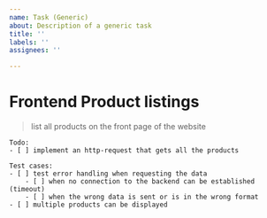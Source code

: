```yaml
---
name: Task (Generic)
about: Description of a generic task
title: ''
labels: ''
assignees: ''

---
```


# Frontend Product listings
> list all products on the front page of the website

```
Todo:
- [ ] implement an http-request that gets all the products

Test cases:
- [ ] test error handling when requesting the data
    - [ ] when no connection to the backend can be established (timeout)
    - [ ] when the wrong data is sent or is in the wrong format
- [ ] multiple products can be displayed
